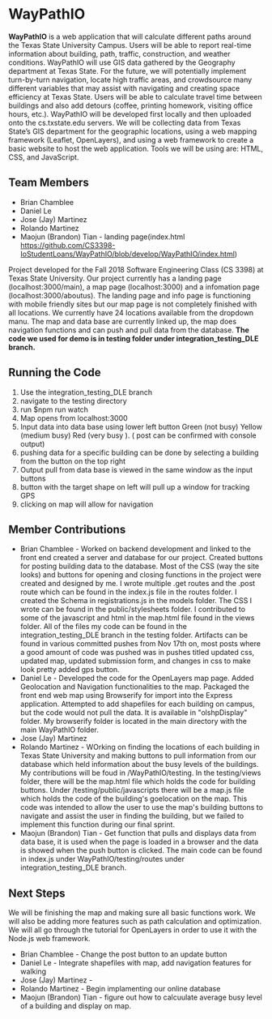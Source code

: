 # WayPathIO
**WayPathIO** is a web application that will calculate different paths around the Texas State University Campus. Users will be able to report real-time information about building, path, traffic, construction, and weather conditions. WayPathIO will use GIS data gathered by the Geography department at Texas State. For the future, we will potentially implement turn-by-turn navigation, locate high traffic areas, and crowdsource many different variables that may assist with navigating and creating space efficiency at Texas State. Users will be able to calculate travel time between buildings and also add detours (coffee, printing homework, visiting office hours, etc.). WayPathIO will be developed first locally and then uploaded onto the cs.txstate.edu servers. We will be collecting data from Texas State’s GIS department for the geographic locations, using a web mapping framework (Leaflet, OpenLayers), and using a web framework to create a basic website to host the web application. Tools we will be using are: HTML, CSS, and JavaScript.

## **Team Members**
   * Brian Chamblee 
   * Daniel Le
   * Jose (Jay) Martinez
   * Rolando Martinez
   * Maojun (Brandon) Tian - landing page(index.html https://github.com/CS3398-IoStudentLoans/WayPathIO/blob/develop/WayPathIO/index.html)
   
Project developed for the Fall 2018 Software Engineering Class (CS 3398) at Texas State University.
Our project currently has a landing page (localhost:3000/main), a map page (localhost:3000) and a infomation page (localhost:3000/aboutus). 
The landing page and info page is functioning with mobile friendly sites but our map page is not completely finished with all locations. We currently have 24 locations available from the dropdown manu.
The map and data base are currently linked up, the map does navigation functions and can push and pull data from the database.
**The code we used for demo is in testing folder under integration_testing_DLE branch.**

## **Running the Code**  	
  1. Use the integration_testing_DLE branch
  2. navigate to the testing directory
  3. run $npm run watch
  4. Map opens from localhost:3000
  5. Input data into data base using lower left button Green (not busy) Yellow (medium busy) Red (very busy ). ( post can be confirmed with console output)
  6. pushing data for a specific building can be done by selecting a building from the button on the top right
  7. Output pull from data base is viewed in the same window as the input buttons
  8. button with the target shape on left will pull up a window for tracking GPS
  9. clicking on map will allow for navigation   
  
## **Member Contributions**
   * Brian Chamblee - Worked on backend development and linked to the front end created a server and database for our project. Created buttons for posting building data to the database. Most of the CSS (way the site looks) and buttons for opening and closing functions in the project were created and designed by me. I wrote multiple .get routes and the .post route which can be found in the index.js file in the routes folder. I created the Schema in registrations.js in the models folder. The CSS I wrote can be found in the public/stylesheets folder. I contributed to some of the javascript and html in the map.html file found in the views folder. All of the files my code can be found in the integration_testing_DLE branch in the testing folder. Artifacts can be found in various committed pushes from Nov 17th on, most posts where a good amount of code was pushed was in pushes titled updated css, updated map, updated submission form, and changes in css to make look pretty added gps button.
   * Daniel Le - Developed the code for the OpenLayers map page. Added Geolocation and Navigation functionalities to the map. Packaged the front end web map using Browserify for import into the Express application. Attempted to add shapefiles for each building on campus, but the code would not pull the data. It is available in "olshpDisplay" folder. My browserify folder is located in the main directory with the main WayPathIO folder.
   * Jose (Jay) Martinez
   * Rolando Martinez - WOrking on finding the locations of each building in Texas State University and making buttons to pull information from our database which held information about the busy levels of the buildings. My contributions will be foud in /WayPathIO/testing. In the testing/views folder, there will be the map.html file which holds the code for building buttons. Under /testing/public/javascripts there will be a map.js file which holds the code of the building's goelocation on the map. This code was intended to allow the user to use the map's building buttons to navigate and assist the user in finding the building, but we failed to implement this function during our final sprint. 
   * Maojun (Brandon) Tian - Get function that pulls and displays data from data base, it is used when the page is loaded in a browser and the data is showed when the push button is clicked. The main code can be found in index.js under WayPathIO/testing/routes under integration_testing_DLE branch.

## **Next Steps**
We will be finishing the map and making sure all basic functions work. We will also be adding more features such as path calculation and optimization. We will all go through the tutorial for OpenLayers in order to use it with the Node.js web framework.
   * Brian Chamblee - Change the post button to an update button 
   * Daniel Le - Integrate shapefiles with map, add navigation features for walking
   * Jose (Jay) Martinez - 
   * Rolando Martinez - Begin implamenting our online database
   * Maojun (Brandon) Tian - figure out how to calcuulate average busy level of a building and display on map.


